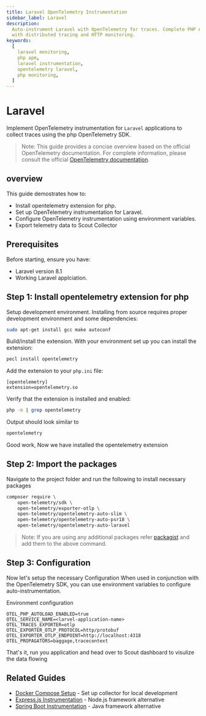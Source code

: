 ```yaml
---
title: Laravel OpenTelemetry Instrumentation
sidebar_label: Laravel
description:
  Auto-instrument Laravel with OpenTelemetry for traces. Complete PHP APM setup
  with distributed tracing and HTTP monitoring.
keywords:
  [
    laravel monitoring,
    php apm,
    laravel instrumentation,
    opentelemetry laravel,
    php monitoring,
  ]
---
```


# Laravel

Implement OpenTelemetry instrumentation for `Laravel` applications to collect
traces using the php OpenTelemetry SDK.

> Note: This guide provides a concise overview based on the official
> OpenTelemetry documentation. For complete information, please consult the
> official
> [OpenTelemetry documentation](https://opentelemetry.io/docs/zero-code/php/).

## overview

This guide demostrates how to:

- Install opentelemetry extension for php.
- Set up OpenTelemetry instrumentation for Laravel.
- Configure OpenTelemetry instrumentation using environment variables.
- Export telemetry data to Scout Collector

## Prerequisites

Before starting, ensure you have:

- Laravel version 8.1
- Working Laravel applciation.

## Step 1: Install opentelemetry extension for php

Setup development environment. Installing from source requires proper
development environment and some dependencies:

```bash
sudo apt-get install gcc make autoconf
```

Build/install the extension. With your environment set up you can install the
extension:

```bash
pecl install opentelemetry
```

Add the extension to your `php.ini` file:

```text
[opentelemetry]
extension=opentelemetry.so
```

Verify that the extension is installed and enabled:

```bash
php -m | grep opentelemetry
```

Output should look similar to

```bash
opentelemetry
```

Good work, Now we have installed the opentelemetry extension

## Step 2: Import the packages

Navigate to the project folder and run the following to install necessary
packages

```bash
composer require \
    open-telemetry/sdk \
    open-telemetry/exporter-otlp \
    open-telemetry/opentelemetry-auto-slim \
    open-telemetry/opentelemetry-auto-psr18 \
    open-telemetry/opentelemetry-auto-laravel
```

> Note: If you are using any additional packages refer
> [packagist](https://packagist.org/search/?query=open-telemetry) and add them
> to the above command.

## Step 3: Configuration

Now let's setup the necessary Configuration When used in conjunction with the
OpenTelemetry SDK, you can use environment variables to configure
auto-instrumentation.

Environment configuration

```text
OTEL_PHP_AUTOLOAD_ENABLED=true
OTEL_SERVICE_NAME=<larvel-application-name>
OTEL_TRACES_EXPORTER=otlp
OTEL_EXPORTER_OTLP_PROTOCOL=http/protobuf
OTEL_EXPORTER_OTLP_ENDPOINT=http://localhost:4318
OTEL_PROPAGATORS=baggage,tracecontext
```

That's it, run you application and head over to Scout dashboard to visulize the
data flowing

## Related Guides

- [Docker Compose Setup](../../collector-setup/docker-compose-example.md) - Set
  up collector for local development
- [Express.js Instrumentation](./express.md) - Node.js framework alternative
- [Spring Boot Instrumentation](./spring-boot.md) - Java framework alternative
